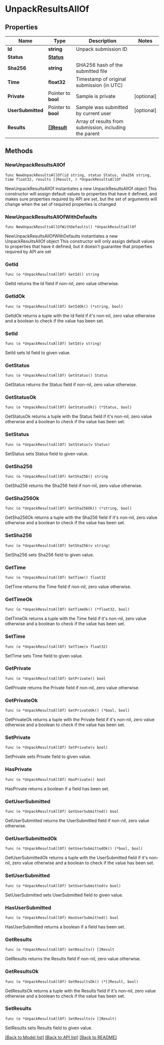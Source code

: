 # UnpackResultsAllOf

## Properties

Name | Type | Description | Notes
------------ | ------------- | ------------- | -------------
**Id** | **string** | Unpack submission ID | 
**Status** | [**Status**](status.md) |  | 
**Sha256** | **string** | SHA256 hash of the submitted file | 
**Time** | **float32** | Timestamp of original submission (in UTC) | 
**Private** | Pointer to **bool** | Sample is private | [optional] 
**UserSubmitted** | Pointer to **bool** | Sample was submitted by current user | [optional] 
**Results** | [**[]Result**](Result.md) | Array of results from submission, including the parent | 

## Methods

### NewUnpackResultsAllOf

`func NewUnpackResultsAllOf(id string, status Status, sha256 string, time float32, results []Result, ) *UnpackResultsAllOf`

NewUnpackResultsAllOf instantiates a new UnpackResultsAllOf object
This constructor will assign default values to properties that have it defined,
and makes sure properties required by API are set, but the set of arguments
will change when the set of required properties is changed

### NewUnpackResultsAllOfWithDefaults

`func NewUnpackResultsAllOfWithDefaults() *UnpackResultsAllOf`

NewUnpackResultsAllOfWithDefaults instantiates a new UnpackResultsAllOf object
This constructor will only assign default values to properties that have it defined,
but it doesn't guarantee that properties required by API are set

### GetId

`func (o *UnpackResultsAllOf) GetId() string`

GetId returns the Id field if non-nil, zero value otherwise.

### GetIdOk

`func (o *UnpackResultsAllOf) GetIdOk() (*string, bool)`

GetIdOk returns a tuple with the Id field if it's non-nil, zero value otherwise
and a boolean to check if the value has been set.

### SetId

`func (o *UnpackResultsAllOf) SetId(v string)`

SetId sets Id field to given value.


### GetStatus

`func (o *UnpackResultsAllOf) GetStatus() Status`

GetStatus returns the Status field if non-nil, zero value otherwise.

### GetStatusOk

`func (o *UnpackResultsAllOf) GetStatusOk() (*Status, bool)`

GetStatusOk returns a tuple with the Status field if it's non-nil, zero value otherwise
and a boolean to check if the value has been set.

### SetStatus

`func (o *UnpackResultsAllOf) SetStatus(v Status)`

SetStatus sets Status field to given value.


### GetSha256

`func (o *UnpackResultsAllOf) GetSha256() string`

GetSha256 returns the Sha256 field if non-nil, zero value otherwise.

### GetSha256Ok

`func (o *UnpackResultsAllOf) GetSha256Ok() (*string, bool)`

GetSha256Ok returns a tuple with the Sha256 field if it's non-nil, zero value otherwise
and a boolean to check if the value has been set.

### SetSha256

`func (o *UnpackResultsAllOf) SetSha256(v string)`

SetSha256 sets Sha256 field to given value.


### GetTime

`func (o *UnpackResultsAllOf) GetTime() float32`

GetTime returns the Time field if non-nil, zero value otherwise.

### GetTimeOk

`func (o *UnpackResultsAllOf) GetTimeOk() (*float32, bool)`

GetTimeOk returns a tuple with the Time field if it's non-nil, zero value otherwise
and a boolean to check if the value has been set.

### SetTime

`func (o *UnpackResultsAllOf) SetTime(v float32)`

SetTime sets Time field to given value.


### GetPrivate

`func (o *UnpackResultsAllOf) GetPrivate() bool`

GetPrivate returns the Private field if non-nil, zero value otherwise.

### GetPrivateOk

`func (o *UnpackResultsAllOf) GetPrivateOk() (*bool, bool)`

GetPrivateOk returns a tuple with the Private field if it's non-nil, zero value otherwise
and a boolean to check if the value has been set.

### SetPrivate

`func (o *UnpackResultsAllOf) SetPrivate(v bool)`

SetPrivate sets Private field to given value.

### HasPrivate

`func (o *UnpackResultsAllOf) HasPrivate() bool`

HasPrivate returns a boolean if a field has been set.

### GetUserSubmitted

`func (o *UnpackResultsAllOf) GetUserSubmitted() bool`

GetUserSubmitted returns the UserSubmitted field if non-nil, zero value otherwise.

### GetUserSubmittedOk

`func (o *UnpackResultsAllOf) GetUserSubmittedOk() (*bool, bool)`

GetUserSubmittedOk returns a tuple with the UserSubmitted field if it's non-nil, zero value otherwise
and a boolean to check if the value has been set.

### SetUserSubmitted

`func (o *UnpackResultsAllOf) SetUserSubmitted(v bool)`

SetUserSubmitted sets UserSubmitted field to given value.

### HasUserSubmitted

`func (o *UnpackResultsAllOf) HasUserSubmitted() bool`

HasUserSubmitted returns a boolean if a field has been set.

### GetResults

`func (o *UnpackResultsAllOf) GetResults() []Result`

GetResults returns the Results field if non-nil, zero value otherwise.

### GetResultsOk

`func (o *UnpackResultsAllOf) GetResultsOk() (*[]Result, bool)`

GetResultsOk returns a tuple with the Results field if it's non-nil, zero value otherwise
and a boolean to check if the value has been set.

### SetResults

`func (o *UnpackResultsAllOf) SetResults(v []Result)`

SetResults sets Results field to given value.



[[Back to Model list]](../README.md#documentation-for-models) [[Back to API list]](../README.md#documentation-for-api-endpoints) [[Back to README]](../README.md)


